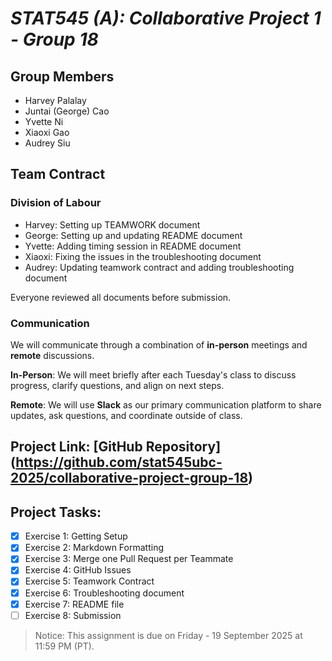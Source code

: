 # *STAT545 (A): Collaborative Project 1 - Group 18*

## Group Members

- Harvey Palalay
- Juntai (George) Cao
- Yvette Ni
- Xiaoxi Gao
- Audrey Siu

## Team Contract

### Division of Labour

- Harvey: Setting up TEAMWORK document
- George: Setting up and updating README document
- Yvette: Adding timing session in README document
- Xiaoxi: Fixing the issues in the troubleshooting document
- Audrey: Updating teamwork contract and adding troubleshooting document

Everyone reviewed all documents before submission.

<!-- ### Timing

We will review teammate's work as indicated below:
- Harvey (Reviewer: George)
- George (Reviewer: Audrey)
- Xiaoxi (Reviewer: Harvey)
- Yvette (Reviewer: Xiaoxi)
- Audrey (Reviewer: Yvette)

We aim to submit our pull requests by 5pm, Monday September 15th, 2025.  -->

### Communication

We will communicate through a combination of **in-person** meetings and **remote** discussions.

**In-Person**: We will meet briefly after each Tuesday's class to discuss progress, clarify questions, and align on next steps.

**Remote**: We will use **Slack** as our primary communication platform to share updates, ask questions, and coordinate outside of class.

## Project Link: [GitHub Repository] (https://github.com/stat545ubc-2025/collaborative-project-group-18)

## Project Tasks:

- [x] Exercise 1: Getting Setup
- [x] Exercise 2: Markdown Formatting
- [x] Exercise 3: Merge one Pull Request per Teammate
- [X] Exercise 4: GitHub Issues
- [x] Exercise 5: Teamwork Contract
- [x] Exercise 6: Troubleshooting document
- [X] Exercise 7: README file
- [ ] Exercise 8: Submission

> Notice: This assignment is due on Friday - 19 September 2025 at 11:59 PM (PT).

